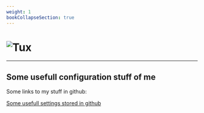 ```yaml
---
weight: 1
bookCollapseSection: true
---
```


# ![Tux](/images/sleepy_tux_small.png)

---

## Some usefull configuration stuff of me

Some links to my stuff in github:

[Some usefull settings stored in github](https://github.com/zilux/diverse_settings)


